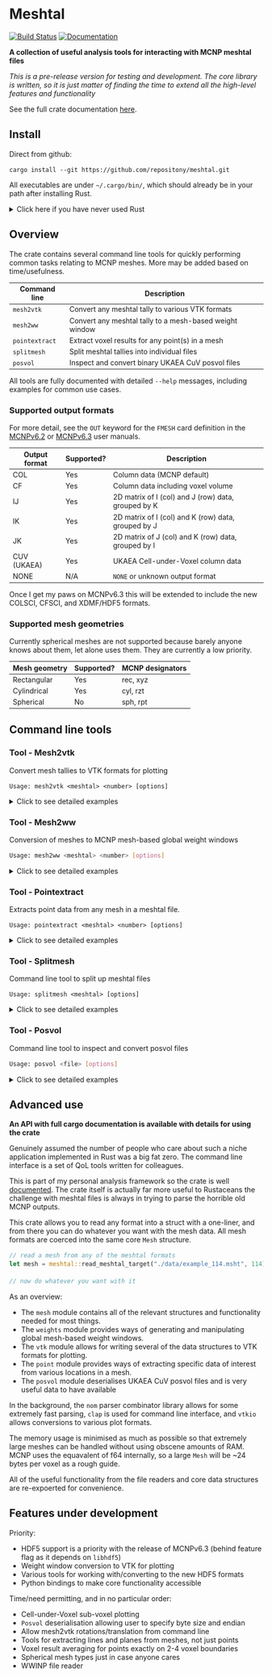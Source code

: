 # Meshtal

[![Build Status][test-img]][test-url]
[![Documentation][doc-img]][doc-url]

[test-img]: https://github.com/repositony/meshtal/actions/workflows/tests.yml/badge.svg
[test-url]: https://github.com/repositony/meshtal/actions/workflows/build_tests.yml

[doc-img]: https://github.com/repositony/meshtal/actions/workflows/documentation.yml/badge.svg?event=page_build
[doc-url]: https://repositony.github.io/meshtal/index.html

**A collection of useful analysis tools for interacting with MCNP meshtal files**

*This is a pre-release version for testing and development. The core library is written, so it is just matter of finding the time to extend all the high-level features and functionality*

See the full crate documentation [here](https://repositony.github.io/meshtal/index.html).

## Install

Direct from github:

```shell
cargo install --git https://github.com/repositony/meshtal.git
```

All executables are under `~/.cargo/bin/`, which should already be in your path
after installing Rust.

<details>
  <summary>Click here if you have never used Rust</summary>

If you have never used the Rust programming language, the toolchain is easily
installed from the [official website](https://www.rust-lang.org/tools/install)

```shell
curl https://sh.rustup.rs -sSf | sh
```

This should have added `source $HOME/.cargo/env` to the bash profile, so update
your environment with `source ~/.bashrc`.

</details>

## Overview

The crate contains several command line tools for quickly performing common
tasks relating to MCNP meshes. More may be added based on time/usefulness.

| Command line   | Description                                             |
| -------------- | ------------------------------------------------------- |
| `mesh2vtk`     | Convert any meshtal tally to various VTK formats        |
| `mesh2ww`      | Convert any meshtal tally to a mesh-based weight window |
| `pointextract` | Extract voxel results for any point(s) in a mesh        |
| `splitmesh`    | Split meshtal tallies into individual files             |
| `posvol`       | Inspect and convert binary UKAEA CuV posvol files       |

All tools are fully documented with detailed `--help` messages, including
examples for common use cases.

### Supported output formats

For more detail, see the `OUT` keyword for the `FMESH` card definition in
the [MCNPv6.2](https://mcnp.lanl.gov/pdf_files/TechReport_2017_LANL_LA-UR-17-29981_WernerArmstrongEtAl.pdf)
or [MCNPv6.3](https://mcnpx.lanl.gov/pdf_files/TechReport_2022_LANL_LA-UR-22-30006Rev.1_KuleszaAdamsEtAl.pdf)
user manuals.

| Output format | Supported? | Description                                         |
| ------------- | ---------- | --------------------------------------------------- |
| COL           | Yes        | Column data (MCNP default)                          |
| CF            | Yes        | Column data including voxel volume                  |
| IJ            | Yes        | 2D matrix of I (col) and J (row) data, grouped by K |
| IK            | Yes        | 2D matrix of I (col) and K (row) data, grouped by J |
| JK            | Yes        | 2D matrix of J (col) and K (row) data, grouped by I |
| CUV (UKAEA)   | Yes        | UKAEA Cell-under-Voxel column data                  |
| NONE          | N/A        | `NONE` or unknown output format                     |

Once I get my paws on MCNPv6.3 this will be extended to include the new
COLSCI, CFSCI, and XDMF/HDF5 formats.

### Supported mesh geometries

Currently spherical meshes are not supported because barely anyone knows
about them, let alone uses them. They are currently a low priority.

| Mesh geometry | Supported? | MCNP designators |
| ------------- | ---------- | ---------------- |
| Rectangular   | Yes        | rec, xyz         |
| Cylindrical   | Yes        | cyl, rzt         |
| Spherical     | No         | sph, rpt         |

## Command line tools

### Tool - Mesh2vtk

Convert mesh tallies to VTK formats for plotting

```text
Usage: mesh2vtk <meshtal> <number> [options]
```

<details>
  <summary>Click to see detailed examples</summary>

Help is printed with the `-h` flag, and `--help` will show examples, default
values, examples, and any important behaviour.

By default, the results of every time/energy bin are extracted

#### > How to include errors

Corresponding uncertainty meshes are optional in case of large meshtal files.

```bash
# Extract every energy and time group, with corresponding error meshes
mesh2vtk /path/to/meshtal.msht 104 --errors
```

#### > How to only use the 'Total' energy/time group?

Often only the `Total` energy/time bins are of interest, and a quick way of
only converting this subset is provided.

```bash
# Extract only the 'Total' energy and time groups
mesh2vtk /path/to/meshtal.msht 104 --total
```

#### > How to choose specific energy/time groups

If specific energy or time groups are required,

```bash
# Extract specific energy and time groups
mesh2vtk /path/to/meshtal.msht 104    \
        --energy 1.0 1e5              \
        --time 1e12 total
```

For intuitive use, the groups correspond with values defined on the `EMESH`
and `TMESH` cards.

*Note: mesh tallies label groups by the upper bounds defined on EMESH/TMESH
cards. i.e the energy group `1.0` corresponds to the `0.0>=E<1.0` bin,
though in reality 1 MeV particle would end up in the next group up.*

#### > How to rescale all values

Mcnp normalises everything so it is often the case that the results must be
rescaled to provide physical values.

```bash
# Rescale the result by a constant multiplier, e.g 6.50E+18 neutrons/s
mesh2vtk /path/to/meshtal.msht 104 --scale 6.50E+18
```

Mesh rotations are a work in progress.

#### Cylindrical meshes

There is no VTK representation of cylindrical meshes, so an unstructured
mesh is generated from verticies based on the RZT bounds.

Unfortunately, this can result in "low-resolution" plots for meshes with
few theta bins. The number of theta bins can be increased to round off these
edges. This simply subdivides the voxels by an integer number of theta bins.

![Cylindrical mesh resolution option](https://github.com/repositony/meshtal/blob/main/data/assets/cylindrical_mesh_resolution.png)

```bash
# Subdivide voxels into 3 to round off cylindrical unstructured mesh
mesh2vtk /path/to/meshtal.msht 104 --resolution 3
```

Note that this will increase the file size and memory usage significantly
in some cases.

#### > How to change the output file name

By default the file prefix is `fmesh`, so the output files will be
`fmesh_<number>.vtk`. This may be changed as needed.

```bash
# Change the output name to `myvtk_104.vtr`
mesh2vtk /path/to/meshtal.msht 104 --output myvtk
```

#### > How to choose a Vtk format

Most useful may be the ability to decide on output formats. XML and legacy
formats are supported, with both ascii and binary variants.

```bash
# Output as a binary vtk with legacy formatting
mesh2vtk /path/to/meshtal.msht 104 --format legacy-binary
```

#### > How to specify compression and byte order

For more advanced usage, things like byte ordering and xml compression
methods are also configurable.

```bash
# Output as an xml using lzma and setting the byte order to big endian
mesh2vtk /path/to/meshtal.msht 104      \
        --format xml                    \
        --compresser lzma               \
        --endian big-endian
```

*Note - [VisIt](https://visit-dav.github.io/visit-website/index.html) only
reads big-endian, but most sytems are natively little-endian. For personal
convenience the default is big, but I am open to arguments for little endian
as the default.*

</details>

### Tool - Mesh2ww

Conversion of meshes to MCNP mesh-based global weight windows

```bash
Usage: mesh2ww <meshtal> <number> [options]
```

<details>
  <summary>Click to see detailed examples</summary>

Converts a mesh tally of any type to a weight window using the magic method
with configurable de-tuning options.

```bash
# Single particle type weight window
Usage: mesh2ww <meshtal> <number> [options]

# Multiple particle types
Usage: mesh2ww <meshtal> <number> [options] + <meshtal> <number> [options]
```

Help is printed with the `-h` flag, and `--help` will show examples, default
values, examples, and any important behaviour.

#### Tuning weights

Typical usage will generally define a de-tuning factor (`-p`/`--power`) and
the relative error cutoff (`-e`/`--error`) for generating weights.

```bash
mesh2ww run0.msht 104 --power 0.70 --error 0.1
```

The `--power` value modifies calculated weights by `w => w^(power)`, which
helps with softening extreme values. Any voxels with errors above `--error`
(10% in this case) continue to use analogue transport until the uncertainty
imporves.

#### Renaming output files

Of course, the weight window file may be renamed as needed:

```bash
mesh2ww run0.msht 104 --output mywwmesh.wwinp
```

#### Simplified weight window

It is often desirable to simply generate a global weight window mesh using
only the 'Total' group rather than every explicit energy/time group.

```bash
mesh2ww run0.msht 104 --total
```

This is probably the recommended use case for any finely binned groups, as
nobody should really be trying to optimise for every energy in a 175-group
mesh anyway.

#### Re-scale weights

Generated weights are typically normalised to the total flux for each group.
These may be rescaled by a constant multiplier.

```bash
# Multiply all normalised weights by x2.5
mesh2ww run0.msht 104 --scale 2.5
```

#### Multi-particle weight windows

Multiple tallies may be combined for weight windows covering multiple
particle types. This may be achieved using the `+` operator.

The usage is as simple as combining multiple argument sets with `+` as the
delimiter.

```bash
mesh2ww <meshtal> <number> [options] +      \
        <meshtal> <number> [options] +      \
        <meshtal> <number> [options]
```

For example: 'NP_tallies.msht' contains neutron (FMESH14:n) and photon
(FMESH24:p) tallies, and 'E_tallies.msht' contains an electron (FMESH34:e)
tally.

If all of these are the same geometry, they may be combined with all the
usual optionas applied to each weight set individually:

```bash
mesh2ww NP_tallies.msht 14                   +      \
        NP_tallies.msht 24 -p 0.8 -e 0.15    +      \
        E_tallies.msht  34 --total                  \
```

</details>

### Tool - Pointextract

Extracts point data from any mesh in a meshtal file.

```text
Usage: pointextract <meshtal> <number> [options]
```

<details>
  <summary>Click to see detailed examples</summary>

Help is printed with the `-h` flag, and `--help` will show examples, default
values, examples, and any important behaviour.

#### Definition of a 'point'

A `Point` in may be defined three ways. Using cartesian `xyz` as an example:

- (x, y, z)
- (energy, x, y, z)
- (energy, time, x, y, z)

where are `energy`/`time` groups are either a value or 'total', and `x`,
`y`, `z` are the location to search for.

The 'Total' group is used by default for omitted `energy` and `time` groups.

Note that no matter what coordinates are provided, they are converted into
the appropriate coordinate system in the background. For example, `xyz`
coordinates are converted to `rzt` if the target mesh is cylindrical.

Points can be retrieved in two ways:

- Single point via the `-p`/`--point` argument
- Multiple points via the `-f`/`--file` argument

#### Single point (--point / --type)

To quickly get a single point:

```bash
# Find the point at (x,y,z) = (1.0, 2.0, 3.0)
pointextract /path/to/meshtal.msht 104 -p 1.0 2.0 3.0

# Find the same point, but for the 100.0 MeV energy group
pointextract /path/to/meshtal.msht 104 -p 1.0E+02 1.0 2.0 3.0

# Find the same point, but for the 'Total' energy group and 6.0e+15 time group
pointextract /path/to/meshtal.msht 104 -p total 6e+15 1.0 2.0 3.0
```

This works for both the `Rectangular` and `Cylindrical` mesh types.

Coordinates default to being XYZ cartesian, but the `--type` argument allows
this to be specified explicitly

```bash
# Find the point at (r,z,t) = (1.0, 2.0, 90.0)
pointextract /path/to/meshtal.msht 104 -p 1.0 2.0 0.53 --type rzt
```

#### Multiple points (--file)

The input file (default `points.txt`) is interpreted with the following
rules for a line:

| Example line               | Interpretation           |
| -------------------------- | ------------------------ |
| Starts with `#`            | comment                  |
| `rzt`, `cyl`, `xyz`, `rec` | geometry keyword         |
| 1.0 2.0 3.0                | i, j, k                  |
| 1e2  1.0 2.0 3.0           | energy, i, j, k          |
| 1e2 total 1.0 2.0 3.0      | energy, time, i, j, k    |

Anything else is ignored. For an example file see `data/points.txt`, though
a simplified input is shown below.

```bash
# this is a line comment in points.txt

xyz                         # points below explicitly interpreted as cartesian
1.0 5.0 7.0                 # 'Total' energy, 'Total' time, (x, y, z)
total 1.0 5.0 7.0           # 'Total' energy, 'Total' time, (x, y, z)
total total 1.0 5.0 7.0     # 'Total' energy, 'Total' time, (x, y, z)

rzt                         # points below explicitly interpreted as cylindrical
4.0 1.0 5.0 0.5             #  4 MeV  energy, 'Total' time, (r, z, t)
4.0 1e16 1.0 5.0 0.5        #  4 MeV  energy,  1e16   time, (r, z, t)
```

This is used as

```bash
# Find all points in file
pointextract /path/to/meshtal.msht 104 --file points.txt
```

It is fine to mix and match coordinates in the same file because all points
are converted into the appropriate coordinate system in the background.

Lines that can not be parsed into a `Point` are ignored, and warnings are
raised for invalid points that are outside of the mesh bounds.

#### Result outputs

Results are written to `results.dat` by default but this can be renamed as
needed.

```bash
# Search for all locations in points.txt, output results to 'myoutput.txt'
pointextract /path/to/meshtal.msht 104 --file points.txt --output myoutput.txt
```

These may also be written to the terminal directly with the `-d`/`--dump`
flag.

Both the parsed user input and search results are presented in tables. For
example, a 'points.txt' file may have the following

```bash
total 1.111e16 0.5 0.0 -1.9    # (energy, time, x, y, z), inside of mesh bounds
total 1.111e16 50.5 0.0 -1.9   # (energy, time, x, y, z), outside of mesh bounds
```

Tables show the user provided points to search for, and detail of the voxel containing these points.

```text
                            Points to search
id     energy        time        i_coord      j_coord      k_coord   system
-----------------------------------------------------------------------------
0      Total     1.11100e+16  5.00000e-01  0.00000e+00 -1.90000e+00   xyz
1      Total     1.11100e+16  5.05000e+01  0.00000e+00 -1.90000e+00   xyz

                    Voxels found (fmesh334, Rectangular)
id     energy        time     i_coord   j_coord   k_coord    result    error
--------------------------------------------------------------------------------
0      Total     1.11100e+16   0.500     0.000    -2.625  1.37928e-02 0.0092
1                             Not found in mesh
```

Note the second point was outside of the mesh and failed, which will warn
you with a `Not found in mesh` entry. Corresponding rows are numbered for
convenience.
*Note - long rows are really inconvenient for reading results on a lot of
screens, so the choice was made to split up the two tables. A case could be
made for doing somthing else with the results for easier parsing.*

</details>

### Tool - Splitmesh

Command line tool to split up meshtal files

```text
Usage: splitmesh <meshtal> [options]
```

<details>
  <summary>Click to see detailed examples</summary>

Splits up all meshes found in a meshtal file into their own individual
files.

This is very useful for processing large meshtal files with multiple
tallies, or for just reducing file sizes to a minimum for post-processing.

Help is printed with the `-h` flag, and `--help` will show examples, default
values, examples, and any important behaviour.

By default, every tally found in the file is splt into individual files.

#### > How to choose specific tallies

Use the `--tallies`  option to specify one or more tallies to be separated
out. Invalid entries are simply ignored.

```bash
# Extract only tallies with ID 104, 204, and 504 from the primary file
splitmesh /path/to/meshtal.msht --tallies 104 204 504
```

#### > How to change the file names

The name of the output files is appended with the tally number as
`<output>_<id>.msht`. Output defaults to `fmesh`, but this may be changed.

```bash
# Change output file names to "mymesh_<id>.msht"
splitmesh /path/to/meshtal.msht --output mymesh
```

</details>

### Tool - Posvol

Command line tool to inspect and convert posvol files

```bash
Usage: posvol <file> [options]
```

<details>
  <summary>Click to see detailed examples</summary>

Very simple reader for UKAEA CuV posvol binaries, skipping the need to open a
special viewer or sort it out manually just to check simple properties.

Allows for 1:1 conversion to ASCII, but also JSON and a more readable
text file.

The endian is assumed to be the same as the native type of the system
this tool is run on. If needed, an option can be provided in future
updates.

Help is printed with the `-h` flag, and `--help` will show examples, default
values, examples, and any important behaviour.

#### Print a summary

By default a simple summary of the posvol dimensions is logged.

```bash
# Print a summary of dimension properties
posvol plot_fmesh_104.bin
```

#### Convert 1:1 to ASCII integers

It can be useful just to have something that can be open and read, so `--ascii`
converts to text.

```bash
# Output a file named 'posvol.txt'
posvol plot_fmesh_104.bin --ascii
```

#### Convert to readable text format

For somthing a bit more human-friendly, the dimensions are split up and cells
grouped into single voxels separated by blank lines.

```bash
# Output a file named 'posvol.txt'
posvol plot_fmesh_104.bin --ascii --pretty
```

#### Convert to JSON file

For lovers of python and other languages there is a JSON output option because
it takes about 5 seconds for me to implement.

```bash
# Output a file named 'posvol.json'
posvol plot_fmesh_104.bin --json
```

#### Change the output file names

By default the file names are 'posvol.txt' for ascii file formats, and
'posvol.json' for a json format.

This can be changed by providing --output with a name

```bash
# Output a files named 'myfile.txt' and 'myfile.json'
posvol plot_fmesh_104.bin       \
            --json              \
            --ascii             \
            --output myfile
```

</details>

## Advanced use

**An API with full cargo documentation is available with details for using the crate**

Genuinely assumed the number of people who care about such a niche application
implemented in Rust was a big fat zero. The command line interface is a set of
QoL tools written for colleagues.

This is part of my personal analysis framework so the crate is well
[documented](https://repositony.github.io/meshtal/index.html). The crate itself
is actually far more useful to Rustaceans the challenge with meshtal files is
always in trying to parse the horrible old MCNP outputs.

This crate allows you to read any format into a struct with a one-liner, and
from there you can do whatever you want with the mesh data. All mesh formats
are coerced into the same core `Mesh` structure.

```rust
// read a mesh from any of the meshtal formats
let mesh = meshtal::read_meshtal_target("./data/example_114.msht", 114).unwrap();

// now do whatever you want with it
```

As an overview:

- The `mesh` module contains all of the relevant structures and
functionality needed for most things.
- The `weights` module provides ways of generating and manipulating global
mesh-based weight windows.
- The `vtk` module allows for writing several of the data structures to VTK
formats for plotting.
- The `point` module provides ways of extracting specific data of interest
from various locations in a mesh.
- The `posvol` module deserialises UKAEA CuV posvol files and is very useful
data to have available

In the background, the `nom` parser combinator library allows for some
extremely fast parsing, `clap` is used for command line interface, and
`vtkio` allows conversions to various plot formats.

The memory usage is minimised as much as possible so that extremely large
meshes can be handled without using obscene amounts of RAM. MCNP uses the
equavalent of f64 internally, so a large `Mesh` will be
~24 bytes per voxel as a rough guide.

All of the useful functionality from the file readers and core data
structures are re-expoerted for convenience.

## Features under development

Priority:

- HDF5 support is a priority with the release of MCNPv6.3 (behind feature flag as it depends on `libhdf5`)
- Weight window conversion to VTK for plotting
- Various tools for working with/converting to the new HDF5 formats
- Python bindings to make core functionality accessible

Time/need permitting, and in no particular order:

- Cell-under-Voxel sub-voxel plotting
- `Posvol` deserialisation allowing user to specify byte size and endian
- Allow mesh2vtk rotations/translation from command line
- Tools for extracting lines and planes from meshes, not just points
- Voxel result averaging for points exactly on 2-4 voxel boundaries
- Spherical mesh types just in case anyone cares
- WWINP file reader
